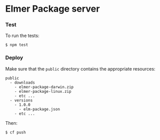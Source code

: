 # Elmer Package server

### Test

To run the tests:

```
$ npm test
```


### Deploy

Make sure that the `public` directory contains the appropriate resources:

```
public
  - downloads
    - elmer-package-darwin.zip
    - elmer-package-linux.zip  
    - etc ...
  - versions
    - 1.0.0
      - elm-package.json
    - etc ...
```

Then:

```
$ cf push
```
